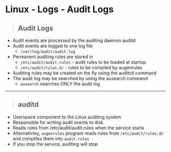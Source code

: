 # Linux - Logs - Audit Logs

> ## **Audit Logs**

- Audit events are processed by the auditing daemon auditd
- Audit events are logged to one log file
    - `/var/log/audit/audit.log`
- Permanent auditing rules are stored in 
    - `/etc/audit/audit.rules` - audit rules to be loaded at startup
    - `/etc/audit/rules.d/` - rules to be compiled by augenrules 
- Auditing rules may be created on the fly using the auditctl command
- The audit log may be searched by using the ausearch command
    - `ausearch` searches ONLY the audit log

---

> ## **auditd**
- Userspace component to the Linux auditing system
- Responsible for writing audit events to disk
- Reads rules from /etc/audit/audit.rules when the service starts 
- Alternativley, `augenrules` program reads rules from `/etc/audit/rules.d/` and compliles them into `audit.rules`
- If you stop the service, auditing will stop